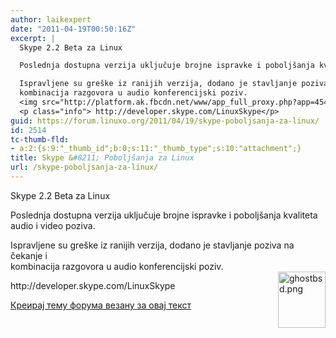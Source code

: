 ```yaml
---
author: laikexpert
date: "2011-04-19T00:50:16Z"
excerpt: |
  Skype 2.2 Beta za Linux

  Poslednja dostupna verzija uključuje brojne ispravke i poboljšanja kvaliteta audio i video poziva.

  Ispravljene su greške iz ranijih verzija, dodano je stavljanje poziva na čekanje i
  kombinacija razgovora u audio konferencijski poziv.
  <img src="http://platform.ak.fbcdn.net/www/app_full_proxy.php?app=45439413586&v=1&size=z&cksum=a05c30235c5517c75b219592928990bc&src=http%3A%2F%2Fbit.ly%2FgavrCH" width="76" height="90" alt="ghostbsd.png" align="right" />
  <p class="info"> http://developer.skype.com/LinuxSkype</p>
guid: https://forum.linuxo.org/2011/04/19/skype-poboljsanja-za-linux/
id: 2514
tc-thumb-fld:
- a:2:{s:9:"_thumb_id";b:0;s:11:"_thumb_type";s:10:"attachment";}
title: Skype &#8211; Poboljšanja za Linux
url: /skype-poboljsanja-za-linux/
---
```

Skype 2.2 Beta za Linux

Poslednja dostupna verzija uključuje brojne ispravke i poboljšanja kvaliteta audio i video poziva.

Ispravljene su greške iz ranijih verzija, dodano je stavljanje poziva na čekanje i  
kombinacija razgovora u audio konferencijski poziv.  
<img src="http://platform.ak.fbcdn.net/www/app_full_proxy.php?app=45439413586&#038;v=1&#038;size=z&#038;cksum=a05c30235c5517c75b219592928990bc&#038;src=http%3A%2F%2Fbit.ly%2FgavrCH" width="76" height="90" alt="ghostbsd.png" align="right" /> 

<p class="info">
  http://developer.skype.com/LinuxSkype
</p>

[Креирај тему форума везану за овај текст](https://linuxo.org/nova-tema-na-forumu/?se_pid=2514)